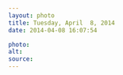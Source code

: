 ```yaml
---
layout: photo
title: Tuesday, April  8, 2014
date: 2014-04-08 16:07:54

photo:
alt:
source:
---
```

